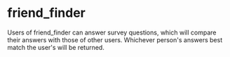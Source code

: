 # friend_finder
Users of friend_finder can answer survey questions, which will compare their answers with those of other users. Whichever person's answers best match the user's will be returned. 